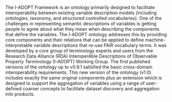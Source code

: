The I-ADOPT Framework is an ontology primarily designed to facilitate interoperability between existing variable description models (including ontologies, taxonomy, and structured controlled vocabularies). One of the challenges in representing semantic descriptions of variables is getting people to agree about what they mean when describing the components that define the variables. The I-ADOPT ontology addresses this by providing core components and their relations that can be applied to define machine-interpretable variable descriptions that re-use FAIR vocabulary terms. It was developed by a core group of terminology experts and users from the Research Data Alliance (RDA) InteroperAble Descriptions of Observable Property Terminology (I-ADOPT) Working Group. The first published versions of the ontology up to v0.9.1 satisfied the basic cross-domain interoperability requirements. This new version of the ontology (v1.0) includes exactly the same original components plus an extension which is designed to support the aggregation of variables using a range of user-defined coarser concepts to facilitate dataset discovery and aggregation into products.
